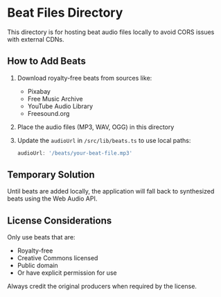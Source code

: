 # Beat Files Directory

This directory is for hosting beat audio files locally to avoid CORS issues with external CDNs.

## How to Add Beats

1. Download royalty-free beats from sources like:
   - Pixabay
   - Free Music Archive
   - YouTube Audio Library
   - Freesound.org

2. Place the audio files (MP3, WAV, OGG) in this directory

3. Update the `audioUrl` in `/src/lib/beats.ts` to use local paths:
   ```typescript
   audioUrl: '/beats/your-beat-file.mp3'
   ```

## Temporary Solution

Until beats are added locally, the application will fall back to synthesized beats using the Web Audio API.

## License Considerations

Only use beats that are:
- Royalty-free
- Creative Commons licensed
- Public domain
- Or have explicit permission for use

Always credit the original producers when required by the license.